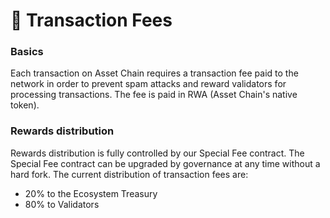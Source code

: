 # 💱 Transaction Fees

### Basics <a href="#basics" id="basics"></a>

Each transaction on Asset Chain requires a transaction fee paid to the network in order to prevent spam attacks and reward validators for processing transactions. The fee is paid in RWA (Asset Chain's native token).

### Rewards distribution <a href="#rewards-distribution" id="rewards-distribution"></a>

Rewards distribution is fully controlled by our Special Fee contract. The Special Fee contract can be upgraded by governance at any time without a hard fork. The current distribution of transaction fees are:

* 20% to the Ecosystem Treasury
* 80% to Validators

